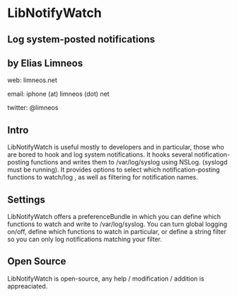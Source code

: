 LibNotifyWatch
==============
Log system-posted notifications
-------------------------------

by Elias Limneos
----------------
web: limneos.net

email: iphone (at) limneos (dot) net

twitter: @limneos

Intro
-----

LibNotifyWatch is useful mostly to developers and in particular, those 
who are bored to hook and log system notifications.
It hooks several notification-posting functions and writes them to 
/var/log/syslog using NSLog. (syslogd must be running).
It provides options to select which notification-posting functions to 
watch/log , as well as filtering for notification names.


Settings
--------

LibNotifyWatch offers a preferenceBundle in which you can define which 
functions to watch and write to /var/log/syslog.
You can turn global logging on/off, define which functions to watch in 
particular, or define a string filter so you can only
log notifications matching your filter.

Open Source
-----------

LibNotifyWatch is open-source, any help / modification / addition is 
appreaciated.
